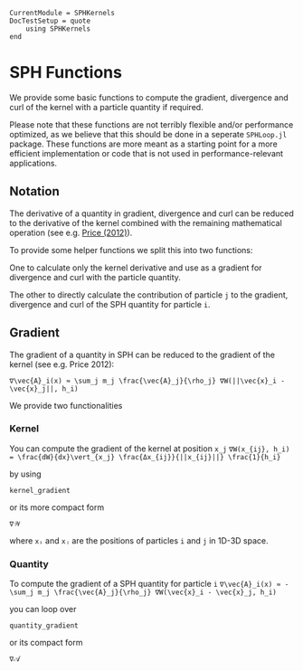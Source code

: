 ```@meta
CurrentModule = SPHKernels
DocTestSetup = quote
    using SPHKernels
end
```

# SPH Functions

We provide some basic functions to compute the gradient, divergence and curl of the kernel with a particle quantity if required.

Please note that these functions are not terribly flexible and/or performance optimized, as we believe that this should be done in a seperate `SPHLoop.jl` package. These functions are more meant as a starting point for a more efficient implementation or code that is not used in performance-relevant applications.

## Notation

The derivative of a quantity in gradient, divergence and curl can be reduced to the derivative of the kernel combined with the remaining mathematical operation (see e.g. [Price (2012)](https://ui.adsabs.harvard.edu/abs/2012JCoPh.231..759P/abstract)).

To provide some helper functions we split this into two functions: 

One to calculate only the kernel derivative and use as a gradient for divergence and curl with the particle quantity.

The other to directly calculate the contribution of particle `j` to the gradient, divergence and curl of the SPH quantity for particle `i`.

## Gradient

The gradient of a quantity in SPH can be reduced to the gradient of the kernel (see e.g. Price 2012):

``∇\vec{A}_i(x) ≈ \sum_j m_j \frac{\vec{A}_j}{\rho_j} ∇W(||\vec{x}_i - \vec{x}_j||, h_i)``

We provide two functionalities 

### Kernel

You can compute the gradient of the kernel at position `x_j` 
``∇W(x_{ij}, h_i) = \frac{dW}{dx}\vert_{x_j} \frac{Δx_{ij}}{||x_{ij}||} \frac{1}{h_i}``

by using

```@docs
kernel_gradient
```

or its more compact form

```@docs
∇𝒲
```

where `xᵢ` and `xⱼ` are the positions of particles `i` and `j` in 1D-3D space.

### Quantity

To compute the gradient of a SPH quantity for particle `i` 
``∇\vec{A}_i(x) ≈ - \sum_j m_j \frac{\vec{A}_j}{\rho_j} ∇W(\vec{x}_i - \vec{x}_j, h_i)``

you can loop over

```@docs
quantity_gradient
```

or its compact form

```@docs
∇𝒜
```
